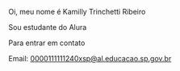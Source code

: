 Oi, meu nome é Kamilly Trinchetti Ribeiro

Sou estudante do Alura

Para entrar em contato

Email: 0000111111240xsp@al.educacao.sp.gov.br
